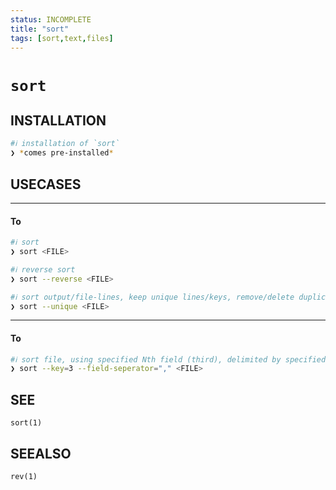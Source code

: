 ```yaml
---
status: INCOMPLETE
title: "sort"
tags: [sort,text,files]
---
```


# `sort`

## INSTALLATION


```bash
#ℹ︎ installation of `sort`
❯ *comes pre-installed*
```


## USECASES

----
#### To


```bash
#ℹ︎ sort
❯ sort <FILE>
```



```bash
#ℹ︎ reverse sort
❯ sort --reverse <FILE>
```



```bash
#ℹ︎ sort output/file-lines, keep unique lines/keys, remove/delete duplicate lines
❯ sort --unique <FILE>
```


----
#### To


```bash
#ℹ︎ sort file, using specified Nth field (third), delimited by specified delimiter/seperator (comma character, e.g. CSV)
❯ sort --key=3 --field-seperator="," <FILE>
```



## SEE

    sort(1)

## SEEALSO

    rev(1)

